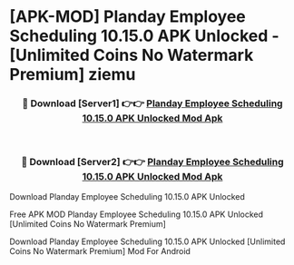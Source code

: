 # [APK-MOD] Planday Employee Scheduling 10.15.0 APK Unlocked - [Unlimited Coins No Watermark Premium] ziemu



<div align="center">
<h3>🔴 Download [Server1] 👉👉 <a href="https://momento.my/?title=Planday_Employee_Scheduling_10.15.0_APK_Unlocked">Planday Employee Scheduling 10.15.0 APK Unlocked Mod Apk</a></h3><br>

<h3>🔴 Download [Server2] 👉👉 <a href="https://momento.my/?title=Planday_Employee_Scheduling_10.15.0_APK_Unlocked">Planday Employee Scheduling 10.15.0 APK Unlocked Mod Apk</a></h3>
</div>



Download Planday Employee Scheduling 10.15.0 APK Unlocked 

Free APK MOD Planday Employee Scheduling 10.15.0 APK Unlocked [Unlimited Coins No Watermark Premium]

Download Planday Employee Scheduling 10.15.0 APK Unlocked [Unlimited Coins No Watermark Premium] Mod For Android
